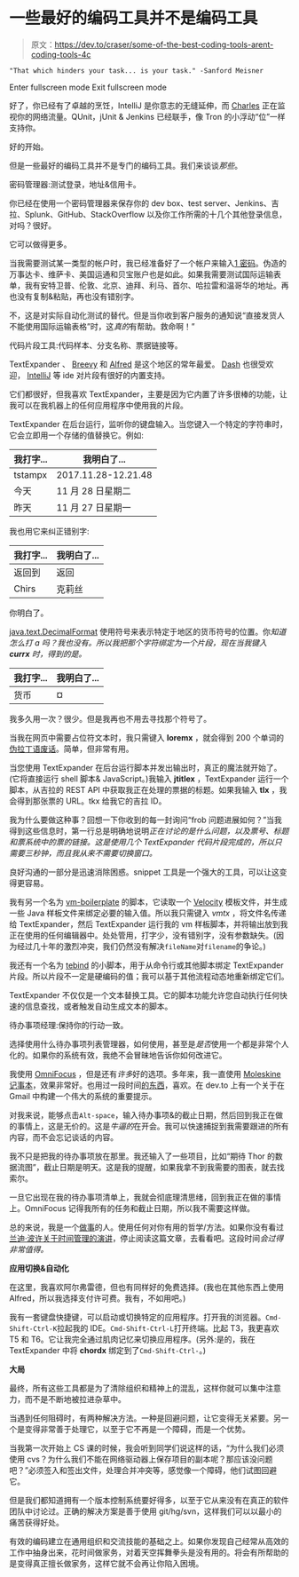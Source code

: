 # 一些最好的编码工具并不是编码工具

> 原文：<https://dev.to/craser/some-of-the-best-coding-tools-arent-coding-tools-4c>

```
"That which hinders your task... is your task." -Sanford Meisner 
```

Enter fullscreen mode Exit fullscreen mode

好了，你已经有了卓越的烹饪，IntelliJ 是你意志的无缝延伸，而 [Charles](https://www.charlesproxy.com/) 正在监视你的网络流量。QUnit，jUnit & Jenkins 已经联手，像 Tron 的小浮动“位”一样支持你。

好的开始。

但是一些最好的编码工具并不是专门的编码工具。我们来谈谈*那些*。

密码管理器:测试登录，地址&信用卡。

你已经在使用一个密码管理器来保存你的 dev box、test server、Jenkins、吉拉、Splunk、GitHub、StackOverflow 以及你工作所需的十几个其他登录信息，对吗？很好。

它可以做得更多。

当我需要测试某一类型的帐户时，我已经准备好了一个帐户来输入[1 密码](https://1password.com/)。伪造的万事达卡、维萨卡、美国运通和贝宝账户也是如此。如果我需要测试国际运输表单，我有安特卫普、伦敦、北京、迪拜、利马、首尔、哈拉雷和温哥华的地址。再也没有复制&粘贴，再也没有错别字。

不，这是对实际自动化测试的替代。但是当你收到客户服务的通知说“直接发货人不能使用国际运输表格”时，这*真的*有帮助。救命啊！”

代码片段工具:代码样本、分支名称、票据链接等。

TextExpander 、 [Breevy](http://www.16software.com/breevy/) 和 [Alfred](https://www.alfredapp.com/) 是这个地区的常年最爱。 [Dash](https://kapeli.com/dash) 也很受欢迎， [IntelliJ](https://www.jetbrains.com/help/pycharm/creating-and-applying-live-templates-code-snippets.html) 等 ide 对片段有很好的内置支持。

它们都很好，但我喜欢 TextExpander，主要是因为它内置了许多很棒的功能，让我可以在我机器上的任何应用程序中使用我的片段。

TextExpander 在后台运行，监听你的键盘输入。当您键入一个特定的字符串时，它会立即用一个存储的值替换它。例如:

| 我打字... | 我明白了... |
| --- | --- |
| tstampx | 2017.11.28-12.21.48 |
| 今天 | 11 月 28 日星期二 |
| 昨天 | 11 月 27 日星期一 |

我也用它来纠正错别字:

| 我打字... | 我明白了... |
| --- | --- |
| 返回到 | 返回 |
| Chirs | 克莉丝 |

你明白了。

[java.text.DecimalFormat](https://docs.oracle.com/javase/8/docs/api/java/text/DecimalFormat.html) 使用符号来表示特定于地区的货币符号的位置。你*知道怎么打 a 吗？我也没有。所以我把那个字符绑定为一个片段，现在当我键入 **currx** 时，得到的是。*

| 我打字... | 我明白了... |
| --- | --- |
| 货币 | ¤ |

我多久用一次？很少。但是我再也不用去寻找那个符号了。

当我在网页中需要占位符文本时，我只需键入 **loremx** ，就会得到 200 个单词的[伪拉丁语废话](http://www.lipsum.com/)。简单，但非常有用。

当您使用 TextExpander 在后台运行脚本并发出输出时，真正的魔法就开始了。(它将直接运行 shell 脚本& JavaScript。)我输入 **jtitlex** ，TextExpander 运行一个脚本，从吉拉的 REST API 中获取我正在处理的票据的标题。如果我输入 **tlx** ，我会得到那张票的 URL。tkx 给我它的吉拉 ID。

我为什么要做这种事？回想一下你收到的每一封询问“frob 问题进展如何？”当我得到这些信息时，第一行总是明确地说明*正在讨论的是什么问题，以及票号、标题和票系统中的票的链接。这是使用几个 TextExpander 代码片段完成的，所以只需要三秒钟，而且我从来不需要切换窗口。*

良好沟通的一部分是迅速消除困惑。snippet 工具是一个强大的工具，可以让这变得更容易。

我有另一个名为 [vm-boilerplate](https://github.com/craser/practical-dev-tools/blob/master/vm-boilerplate) 的脚本，它读取一个 [Velocity](http://velocity.apache.org) 模板文件，并生成一些 Java 样板文件来绑定必要的输入值。所以我只需键入 *vmtx* ，将文件名传递给 TextExpander，然后 TextExpander 运行我的 vm 样板脚本，并将输出放到我正在使用的任何编辑器中。处处管用，打字少，没有错别字，没有参数缺失。(因为经过几十年的激烈冲突，我们仍然没有解决`fileName`对`filename`的争论。)

我还有一个名为 [tebind](https://github.com/craser/practical-dev-tools/blob/master/tebind) 的小脚本，用于从命令行或其他脚本绑定 TextExpander 片段。所以片段不一定是硬编码的值；我可以基于其他流程动态地重新绑定它们。

TextExpander 不仅仅是一个文本替换工具。它的脚本功能允许您自动执行任何快速的信息查找，或者触发自动生成文本的脚本。

待办事项经理:保持你的行动一致。

选择使用什么待办事项列表管理器，如何使用，甚至是*是否*使用一个都是非常个人化的。如果你的系统有效，我绝不会冒昧地告诉你如何改进它。

我使用 [OmniFocus](https://www.omnigroup.com/omnifocus) ，但是还有*许多*好的选项。多年来，我一直使用 [Moleskine 记事本](https://us.moleskine.com/12-month-daily-planner-black/p0269?variantName=z1DaaFormat&variantValue=Pocket%20(cm%209x14))，效果非常好。也用过一段时间[的东西](https://culturedcode.com/things/)，喜欢。在 dev.to 上有一个关于在 Gmail 中构建一个伟大的系统的重要提示。

对我来说，能够点击`Alt-space`，输入待办事项&的截止日期，然后回到我正在做的事情上，这是无价的。这是*牛逼的*在开会。我可以快速捕捉到我需要跟进的所有内容，而不会忘记谈话的内容。

我不只是把我的待办事项放在那里。我还输入了一些项目，比如“期待 Thor 的数据流图”，截止日期是明天。这是我的提醒，如果我拿不到我需要的图表，就去找索尔。

一旦它出现在我的待办事项清单上，我就会彻底理清思绪，回到我正在做的事情上。OmniFocus 记得我所有的任务和截止日期，所以我不需要这样做。

总的来说，我是一个[做事](https://www.amazon.com/Getting-Things-Done-Stress-Free-Productivity/dp/0142000280)的人。使用任何对你有用的哲学/方法。如果你没有看过[兰迪·波许关于时间管理的演讲](https://www.youtube.com/watch?v=oTugjssqOT0)，停止阅读这篇文章，去看看吧。这段时间*会过得非常值得。*

**应用切换&自动化**

在这里，我喜欢阿尔弗雷德，但也有同样好的免费选择。(我也在其他东西上使用 Alfred，所以我选择支付许可费。我有，不如用吧。)

我有一套键盘快捷键，可以启动或切换特定的应用程序。打开我的浏览器。`Cmd-Shift-Ctrl-K`拉起我的 IDE。`Cmd-Shift-Ctrl-L`打开终端。比起 T3，我更喜欢 T5 和 T6。它让我完全通过肌肉记忆来切换应用程序。(另外:是的，我在 TextExpander 中将 **chordx** 绑定到了`Cmd-Shift-Ctrl-`。)

**大局**

最终，所有这些工具都是为了清除组织和精神上的混乱，这样你就可以集中注意力，而不是不断地被拉进杂草中。

当遇到任何阻碍时，有两种解决方法。一种是回避问题，让它变得无关紧要。另一个是变得非常善于处理它，以至于它不再是一个障碍，而是一个优势。

当我第一次开始上 CS 课的时候，我会听到同学们说这样的话，“为什么我们必须使用 cvs？为什么我们不能在网络驱动器上保存项目的副本呢？那应该没问题吧？”必须签入和签出文件，处理合并冲突等，感觉像一个障碍，他们试图回避它。

但是我们都知道拥有一个版本控制系统要好得多，以至于它从来没有在真正的软件团队中讨论过。正确的解决方案是善于使用 git/hg/svn，这样我们可以以最小的痛苦获得好处。

有效的编码建立在通用组织和交流技能的基础之上。如果你发现自己经常从高效的工作中抽身出来，花时间做家务，对着天空挥舞拳头是没有用的。将会有所帮助的是变得真正擅长做家务，这样它就不会再让你陷入困境。